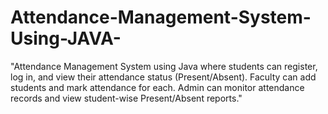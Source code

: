 # Attendance-Management-System-Using-JAVA-
"Attendance Management System using Java where students can register, log in, and view their attendance status (Present/Absent). Faculty can add students and mark attendance for each. Admin can monitor attendance records and view student-wise Present/Absent reports."
